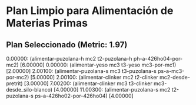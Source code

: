 # Plan Limpio para Alimentación de Materias Primas

## Plan Seleccionado (Metric: 1.97)

0.00000: (alimentar-puzolana-h mc2 t2-puzolana-h ph-a-426ho04-por-mc2) [6.00000]
0.00000: (alimentar-yeso mc3 t3-yeso mc3-por-mc1) [2.00000]
2.00100: (alimentar-puzolana-s mc3 t3-puzolana-s ps-a-mc3-por-mc2) [5.00000]
2.00100: (alimentar-clinker mc2 t2-clinker mc2-desde-pretrit) [3.00000]
7.00200: (alimentar-clinker mc3 t3-clinker mc3-desde_silo-blanco) [4.00000]
11.00300: (alimentar-puzolana-s mc2 t2-puzolana-s ps-a-426ho02-por-426ho04) [4.00000]